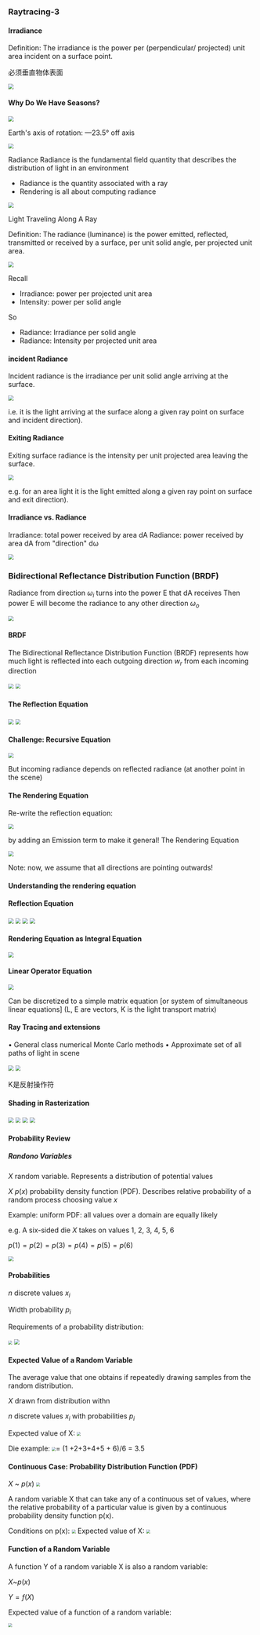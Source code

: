 ### Raytracing-3

#### Irradiance

Definition: The irradiance is the power per (perpendicular/ projected) unit area incident on a surface point.

必须垂直物体表面

<img src="../../../assets/img/2022-08-29/fast_01-24-19.png" style="zoom:67%;" />

#### Why Do We Have Seasons?

<img src="../../../assets/img/2022-08-29/fast_01-26-10.png" style="zoom:67%;" />

Earth's axis of rotation: —23.5° off axis

<img src="../../../assets/img/2022-08-29/fast_01-27-34.png" style="zoom:67%;" />



Radiance
Radiance is the fundamental field quantity that describes the distribution of light in an environment

* Radiance is the quantity associated with a ray
* Rendering is all about computing radiance

<img src="../../../assets/img/2022-08-29/fast_01-28-39.png" style="zoom:67%;" />

Light Traveling Along A Ray





Definition: The radiance (luminance) is the power emitted, reflected, transmitted or received by a surface, per unit solid angle, per projected unit area.

<img src="../../../assets/img/2022-08-29/fast_01-29-44.png" style="zoom:67%;" />



Recall

* Irradiance: power per projected unit area
*  Intensity: power per solid angle

So

* Radiance: Irradiance per solid angle
* Radiance: Intensity per projected unit area



#### incident Radiance

Incident radiance is the irradiance per unit solid angle arriving at the surface.

<img src="../../../assets/img/2022-08-29/fast_01-32-27.png" style="zoom:67%;" />

i.e. it is the light arriving at the surface along a given ray point on surface and incident direction).



#### Exiting Radiance

Exiting surface radiance is the intensity per unit projected
area leaving the surface.

<img src="../../../assets/img/2022-08-29/fast_01-34-16.png" style="zoom:67%;" />

e.g. for an area light it is the light emitted along a given ray point on surface and exit direction).



#### Irradiance vs. Radiance

Irradiance: total power received by area dA
Radiance: power received by area dA from "direction" dω

<img src="../../../assets/img/2022-08-29/fast_01-36-08.png" style="zoom:67%;" />



### Bidirectional Reflectance Distribution Function (BRDF)

Radiance from direction $ω_i$ turns into the power E that dA receives
Then power E will become the radiance to any other direction $ω_o$

<img src="../../../assets/img/2022-08-29/fast_01-38-29.png" style="zoom:67%;" />



#### BRDF

The Bidirectional Reflectance Distribution Function (BRDF)
represents how much light is reflected into each outgoing direction $w_r$ from each incoming direction

<img src="../../../assets/img/2022-08-29/fast_01-41-10.png" style="zoom:67%;" />

<img src="../../../assets/img/2022-08-29/fast_01-41-21.png" style="zoom:67%;" />



#### The Reflection Equation

<img src="../../../assets/img/2022-08-29/fast_01-42-43.png" style="zoom:67%;" />

<img src="../../../assets/img/2022-08-29/fast_01-42-52.png" style="zoom:67%;" />

#### Challenge: Recursive Equation

<img src="../../../assets/img/2022-08-29/fast_01-44-26.png" style="zoom:67%;" />

But incoming radiance depends on reflected radiance (at another point in the scene)



#### The Rendering Equation

Re-write the reflection equation:

<img src="../../../assets/img/2022-08-29/fast_01-45-17.png" style="zoom:67%;" />

by adding an Emission term to make it general!
The Rendering Equation

<img src="../../../assets/img/2022-08-29/fast_01-45-50.png" style="zoom:67%;" />

Note: now, we assume that all directions are pointing outwards!



#### Understanding the rendering equation

#### Reflection Equation

<img src="../../../assets/img/2022-08-29/fast_01-49-44.png" style="zoom:67%;" />

<img src="../../../assets/img/2022-08-29/fast_01-50-50.png" style="zoom:67%;" />

<img src="../../../assets/img/2022-08-29/fast_01-52-33.png" style="zoom:67%;" />

<img src="../../../assets/img/2022-08-29/fast_01-53-27.png" style="zoom:67%;" />



#### Rendering Equation as Integral Equation

<img src="../../../assets/img/2022-08-29/fast_01-54-44.png" style="zoom:67%;" />



#### Linear Operator Equation

<img src="../../../assets/img/2022-08-29/fast_01-55-34.png" style="zoom:67%;" />

Can be discretized to a simple matrix equation [or system of simultaneous linear equations] (L, E are vectors, K is the light transport matrix)

#### Ray Tracing and extensions

• General class numerical Monte Carlo methods
• Approximate set of all paths of light in scene

<img src="../../../assets/img/2022-08-29/fast_01-56-34.png" style="zoom:67%;" />

<img src="../../../assets/img/2022-08-29/fast_01-57-42.png" style="zoom:67%;" />

K是反射操作符

#### Shading in Rasterization

<img src="../../../assets/img/2022-08-29/fast_02-00-12.png" style="zoom:67%;" />

<img src="../../../assets/img/2022-08-29/fast_02-00-36.png" style="zoom:67%;" />

<img src="../../../assets/img/2022-08-29/fast_02-01-05.png" style="zoom:67%;" />

<img src="../../../assets/img/2022-08-29/fast_02-01-58.png" style="zoom:67%;" />



#### Probability Review

##### Randono Variables

$X$  random variable. Represents a distribution of potential values

$X~p(x)$  probability density function (PDF). Describes relative
probability of a random process choosing value $x$



Example: uniform PDF: all values over a domain are equally likely

e.g. A six-sided die
$X$ takes on values 1, 2, 3, 4, 5, 6

$p(1) = p(2) = p(3) = p(4) = p(5) = p(6)$

<img src="../../../assets/img/2022-08-29/fast_02-06-42.png" style="zoom:67%;" />

#### Probabilities

$n$ discrete values $x_i$

Width probability $p_i$

Requirements of a probability distribution:

<img src="../../../assets/img/2022-08-29/fast_02-08-25.png" style="zoom: 50%;" />                            <img src="../../../assets/img/2022-08-29/fast_02-09-05.png" style="zoom:67%;" />

#### Expected Value of a Random Variable

The average value that one obtains if repeatedly drawing samples from the random distribution.

$X$ drawn from distribution withn 

$n$ discrete values $x_i$
with probabilities $p_i$

Expected value of X:     <img src="../../../assets/img/2022-08-29/fast_02-11-22.png" style="zoom: 50%;" />

Die example:  <img src="../../../assets/img/2022-08-29/fast_02-12-14.png" style="zoom: 50%;" />=  (1 +2+3+4+5 + 6)/6 = 3.5

#### Continuous Case: Probability Distribution Function (PDF)

$X$ ~ $p(x)$                      <img src="../../../assets/img/2022-08-29/fast_02-13-41.png" style="zoom: 50%;" />

A random variable X that can take any of a continuous set of values, where the relative probability of a particular value is given by a continuous probability density function p(x).



Conditions on p(x):            <img src="../../../assets/img/2022-08-29/fast_02-17-15.png" style="zoom: 50%;" />
Expected value of X:          <img src="../../../assets/img/2022-08-29/fast_02-17-45.png" style="zoom: 50%;" />



#### Function of a Random Variable

A function Y of a random variable X is also a random variable:

$X$~$p(x)$

$Y = f(X)$

Expected value of a function of a random variable:

<img src="../../../assets/img/2022-08-29/fast_02-21-03.png" style="zoom: 50%;" />

